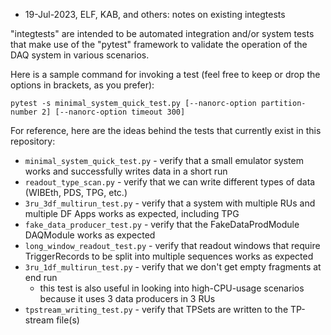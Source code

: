 * 19-Jul-2023, ELF, KAB, and others: notes on existing integtests

"integtests" are intended to be automated integration and/or system tests that make use of the
"pytest" framework to validate the operation of the DAQ system in various scenarios.

Here is a sample command for invoking a test (feel free to keep or drop the options in brackets, as you prefer):

```
pytest -s minimal_system_quick_test.py [--nanorc-option partition-number 2] [--nanorc-option timeout 300]
```

For reference, here are the ideas behind the tests that currently exist in this repository:
* `minimal_system_quick_test.py` - verify that a small emulator system works and successfully writes data in a short run
* `readout_type_scan.py` - verify that we can write different types of data (WIBEth, PDS, TPG, etc.)
* `3ru_3df_multirun_test.py` - verify that a system with multiple RUs and multiple DF Apps works as expected, including TPG
* `fake_data_producer_test.py` - verify that the FakeDataProdModule DAQModule works as expected
* `long_window_readout_test.py` - verify that readout windows that require TriggerRecords to be split into multiple sequences works as expected
* `3ru_1df_multirun_test.py` - verify that we don't get empty fragments at end run
  * this test is also useful in looking into high-CPU-usage scenarios because it uses 3 data producers in 3 RUs
* `tpstream_writing_test.py` - verify that TPSets are written to the TP-stream file(s)
